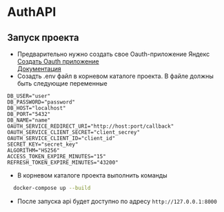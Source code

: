 # AuthAPI


## Запуск проекта
* Предварительно нужно создать свое Oauth-приложение Яндекс  
[Создать Oauth приложение](https://oauth.yandex.ru/)  
[Документация](https://yandex.ru/dev/id/doc/ru/tips)
* Созадть .env файл в корневом каталоге проекта. В файле должны быть следующие переменные

```
DB_USER="user"
DB_PASSWORD="password"
DB_HOST="localhost"
DB_PORT="5432"
DB_NAME="name"
OAUTH_SERVICE_REDIRECT_URI="http://host:port/callback"
OAUTH_SERVICE_CLIENT_SECRET="client_secrey"
OAUTH_SERVICE_CLIENT_ID="client_id"
SECRET_KEY="secret_key"
ALGORITHM="HS256"
ACCESS_TOKEN_EXPIRE_MINUTES="15"
REFRESH_TOKEN_EXPIRE_MINUTES="43200"
```
* В корневом каталоге проекта выполнить команды


```bash
  docker-compose up --build
```


* После запуска api будет доступно по адресу `http://127.0.0.1:8000`
